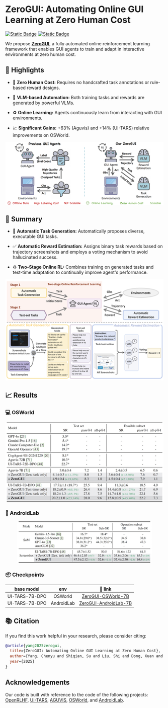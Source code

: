 # ZeroGUI: Automating Online GUI Learning at Zero Human Cost

[![Static Badge](https://img.shields.io/badge/arXiv-2505.23762-green)](https://arxiv.org/abs/2505.23762)
[![Static Badge](https://img.shields.io/badge/🤗&nbsp;-HuggingFace-blue)](https://huggingface.co/collections/OpenGVLab/zerogui-68388cb7dbf608133c4b5fb2)

We propose [**ZeroGUI**](https://arxiv.org/abs/2505.23762), a fully automated online reinforcement learning framework that enables GUI agents to train and adapt in interactive environments at zero human cost.

## 🚀 Highlights

* 🚫 **Zero Human Cost:** Requires no handcrafted task annotations or rule-based reward designs.

* 🧠 **VLM-based Automation:** Both training tasks and rewards are generated by powerful VLMs.

* ♻️ **Online Learning:** Agents continuously learn from interacting with GUI environments.

* 📈 **Significant Gains:** +63% (Aguvis) and +14% (UI-TARS) relative improvements on OSWorld.

![overview](./assets/overview.png)

## 📖 Summary

* 🧠 **Automatic Task Generation:** Automatically proposes diverse, executable GUI tasks.

* ✅ **Automatic Reward Estimation:** Assigns binary task rewards based on trajectory screenshots and employs a voting mechanism to avoid hallucinated success.

* ♻️ **Two-Stage Online RL:** Combines training on generated tasks and test-time adaptation to continually improve agent's performance.

![framework](./assets/framework.png)

## 📈 Results

### 💻 OSWorld

![results_osworld](./assets/results_osworld.png)

### 📱 AndroidLab

<div align="center">
    <img src="./assets/results_androidlab.png" width="85%"/>
</div>

### 📦 Checkpoints

| base model | env | 🤗 link |
| :--: | :--: | :--: |
| UI-TARS-7B-DPO | OSWorld | [ZeroGUI-OSWorld-7B](https://huggingface.co/OpenGVLab/ZeroGUI-OSWorld-7B) |
| UI-TARS-7B-DPO | AndroidLab | [ZeroGUI-AndroidLab-7B](https://huggingface.co/OpenGVLab/ZeroGUI-AndroidLab-7B) |

## 📚 Citation

If you find this work helpful in your research, please consider citing:

```bibtex
@article{yang2025zerogui,
  title={ZeroGUI: Automating Online GUI Learning at Zero Human Cost},
  author={Yang, Chenyu and Shiqian, Su and Liu, Shi and Dong, Xuan and Yu, Yue and Su, Weijie and Wang, Xuehui and Liu, Zhaoyang and Zhu, Jinguo and Li, Hao and Wang, Wenhai and Qiao, Yu and Zhu, Xizhou and Dai, Jifeng},
  year={2025}
}
```

## Acknowledgements
Our code is built with reference to the code of the following projects: [OpenRLHF](https://github.com/OpenRLHF/OpenRLHF), [UI-TARS](https://github.com/bytedance/UI-TARS), [AGUVIS](https://github.com/xlang-ai/aguvis), [OSWorld](https://github.com/xlang-ai/OSWorld), and [AndroidLab](https://github.com/THUDM/Android-Lab).
